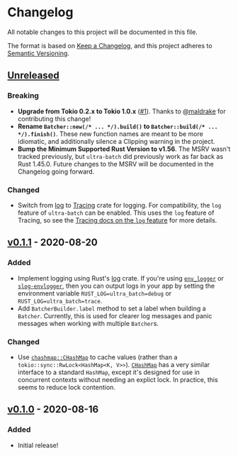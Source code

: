 # Changelog

All notable changes to this project will be documented in this file.

The format is based on [Keep a Changelog](https://keepachangelog.com/en/1.0.0/), and this project adheres to [Semantic Versioning](https://semver.org/spec/v2.0.0.html).

## [Unreleased]
### Breaking
- **Upgrade from Tokio 0.2.x to Tokio 1.0.x** ([#1](https://github.com/kylewlacy/ultra-batch/pull/1)). Thanks to [@maldrake](https://github.com/maldrake) for contributing this change!
- **Rename `Batcher::new(/* ... */).build()` to `Batcher::build(/* ... */).finish()`**. These new function names are meant to be more idiomatic, and additionally silence a Clipping warning in the project.
- **Bump the Minimum Supported Rust Version to v1.56**. The MSRV wasn't tracked previously, but `ultra-batch` did previously work as far back as Rust 1.45.0. Future changes to the MSRV will be documented in the Changelog going forward.

### Changed
- Switch from [log](https://crates.io/crates/log) to [Tracing](https://crates.io/crates/tracing) crate for logging. For compatibility, the `log` feature of `ultra-batch` can be enabled. This uses the `log` feature of Tracing, so see the [Tracing docs on the `log` feature](https://docs.rs/tracing/0.1.30/tracing/index.html#emitting-log-records) for more details.

## [v0.1.1] - 2020-08-20
### Added
- Implement logging using Rust's [log](https://crates.io/crates/log) crate. If you're using [`env_logger`](https://crates.io/crates/env_logger) or [`slog-envlogger`](https://crates.io/crates/slog-envlogger), then you can output logs in your app by setting the environment variable `RUST_LOG=ultra_batch=debug` or `RUST_LOG=ultra_batch=trace`.
- Add `BatcherBuilder.label` method to set a label when building a `Batcher`. Currently, this is used for clearer log messages and panic messages when working with multiple `Batcher`s.

### Changed
- Use [`chashmap::CHashMap`](https://docs.rs/chashmap/2.2.2/chashmap/struct.CHashMap.html) to cache values (rather than a `tokio::sync::RwLock<HashMap<K, V>>`). [`CHashMap`](https://docs.rs/chashmap/2.2.2/chashmap/struct.CHashMap.html) has a very similar interface to a standard `HashMap`, except it's designed for use in concurrent contexts without needing an explict lock. In practice, this seems to reduce lock contention.

## [v0.1.0] - 2020-08-16
### Added
- Initial release!

[Unreleased]: https://github.com/kylewlacy/ultra-batch/compare/v0.1.1...main
[v0.1.1]: https://github.com/kylewlacy/ultra-batch/compare/v0.1.0...v0.1.1
[v0.1.0]: https://github.com/kylewlacy/ultra-batch/releases/tag/v0.1.0
